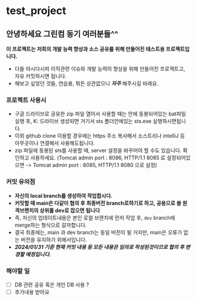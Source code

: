 # test_project
## 안녕하세요 그린컴 동기 여러분들^^

**이 프로젝트는 저희의 개발 능력 향상과 소스 공유를 위해 만들어진 테스트용 프로젝트입니다.**
- 다들 아시다시피 이직관련 이슈와 개발 능력의 향상을 위해 만들어진 프로젝트고, 자유 커밋하시면 됩니다.
- 해보고 싶었던 것들, 연습용, 뭐든 상관없으니 _**자주**_ 해주시길 바래요.

### 프로젝트 사용시
- 구글 드라이브로 공유한 zip 파일 열어서 사용할 때는 안에 동봉되어있는 bat파일 실행 후, K: 드라이브 생성되면 거기서 sts 폴더안에있는 sts.exe 실행하시면됩니다.
- 이외 github clone 이용할 경우에는 https 주소 복사해서 소스트리나 intelliJ 등 아무곳이나 연결해서 사용해도됩니다.
- zip 파일에 동봉된 sts를 사용할 때, server 설정을 바꾸어야 할 수도 있습니다. 확인하고 사용하세요. (Tomcat admin port : 8086, HTTP/1.1 8085 로 설정되어있으면 -> Tomcat admin port : 8085, HTTP/1.1 8080 으로 설정)

### 커밋 유의점
- **자신의 local branch를 생성하여 작업합시다.**
- **커밋할 때 main은 다같이 협의 후 최종버전 branch로하기로 하고, 공용으로 쓸 원격브랜치의 상위를 dev로 잡으면 됩니다**
- 즉, 자신의 업데이트내용은 본인 로컬 브랜치에 먼저 작업 후, ```dev``` branch에 merge하는 형식으로 갈까합니다.
- 결국 최종에는, main 과 dev branch는 동일 버전이 될 거지만, main은 오류가 없는 버전을 유지하기 위해서입니다.
- **_2024/01/31 기준 현재 커밋 내용 등 모든 내용은 임의로 작성된것이므로 협의 후 변경할 예정입니다._**

### 해야할 일
- [ ] DB 관련 공유 혹은 개인 DB 사용 ?
- [ ] 추가내용 받아요
